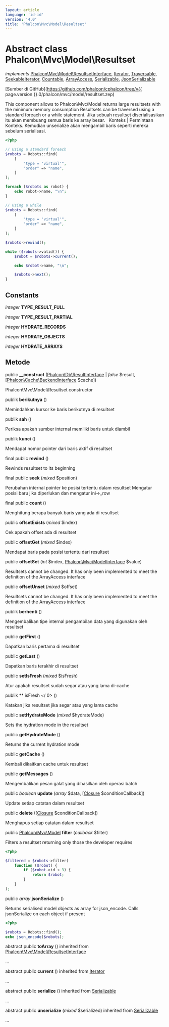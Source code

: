 ```yaml
---
layout: article
language: 'id-id'
version: '4.0'
title: 'Phalcon\Mvc\Model\Resultset'
---
```

# Abstract class **Phalcon\Mvc\Model\Resultset**

*implements* [Phalcon\Mvc\Model\ResultsetInterface](Phalcon_Mvc_Model_ResultsetInterface), [Iterator](https://php.net/manual/en/class.iterator.php), [Traversable](https://php.net/manual/en/class.traversable.php), [SeekableIterator](https://php.net/manual/en/class.seekableiterator.php), [Countable](https://php.net/manual/en/class.countable.php), [ArrayAccess](https://php.net/manual/en/class.arrayaccess.php), [Serializable](https://php.net/manual/en/class.serializable.php), [JsonSerializable](https://php.net/manual/en/class.jsonserializable.php)

[Sumber di GitHub](https://github.com/phalcon/cphalcon/tree/v{{ page.version }}.0/phalcon/mvc/model/resultset.zep)

This component allows to Phalcon\Mvc\Model returns large resultsets with the minimum memory consumption Resultsets can be traversed using a standard foreach or a while statement. Jika sebuah resultset diserialisasikan itu akan membuang semua baris ke array besar.   Konteks | Permintaan Konteks. Kemudian unserialize akan mengambil baris seperti mereka sebelum serialisasi.

```php
<?php

// Using a standard foreach
$robots = Robots::find(
    [
        "type = 'virtual'",
        "order" => "name",
    ]
);

foreach ($robots as robot) {
    echo robot->name, "\n";
}

// Using a while
$robots = Robots::find(
    [
        "type = 'virtual'",
        "order" => "name",
    ]
);

$robots->rewind();

while ($robots->valid()) {
    $robot = $robots->current();

    echo $robot->name, "\n";

    $robots->next();
}

```

## Constants

*integer* **TYPE_RESULT_FULL**

*integer* **TYPE_RESULT_PARTIAL**

*integer* **HYDRATE_RECORDS**

*integer* **HYDRATE_OBJECTS**

*integer* **HYDRATE_ARRAYS**

## Metode

public **__construct** ([Phalcon\Db\ResultInterface](Phalcon_Db_ResultInterface) | *false* $result, [[Phalcon\Cache\BackendInterface](Phalcon_Cache_BackendInterface) $cache])

Phalcon\Mvc\Model\Resultset constructor

publik **berikutnya** ()

Memindahkan kursor ke baris berikutnya di resultset

publik **sah** ()

Periksa apakah sumber internal memiliki baris untuk diambil

publik **kunci** ()

Mendapat nomor pointer dari baris aktif di resultset

final public **rewind** ()

Rewinds resultset to its beginning

final public **seek** (*mixed* $position)

Perubahan internal pointer ke posisi tertentu dalam resultset Mengatur posisi baru jika diperlukan dan mengatur ini->_row

final public **count** ()

Menghitung berapa banyak baris yang ada di resultset

public **offsetExists** (*mixed* $index)

Cek apakah offset ada di resultset

public **offsetGet** (*mixed* $index)

Mendapat baris pada posisi tertentu dari resultset

public **offsetSet** (*int* $index, [Phalcon\Mvc\ModelInterface](Phalcon_Mvc_ModelInterface) $value)

Resultsets cannot be changed. It has only been implemented to meet the definition of the ArrayAccess interface

public **offsetUnset** (*mixed* $offset)

Resultsets cannot be changed. It has only been implemented to meet the definition of the ArrayAccess interface

publik **berhenti** ()

Mengembalikan tipe internal pengambilan data yang digunakan oleh resultset

public **getFirst** ()

Dapatkan baris pertama di resultset

public **getLast** ()

Dapatkan baris terakhir di resultset

public **setIsFresh** (*mixed* $isFresh)

Atur apakah resultset sudah segar atau yang lama di-cache

publik ** isFresh </ 0> ()</p> 

Katakan jika resultset jika segar atau yang lama cache

public **setHydrateMode** (*mixed* $hydrateMode)

Sets the hydration mode in the resultset

public **getHydrateMode** ()

Returns the current hydration mode

public **getCache** ()

Kembali dikaitkan cache untuk resultset

public **getMessages** ()

Mengembalikan pesan galat yang dihasilkan oleh operasi batch

public *boolean* **update** (*array* $data, [[Closure](https://php.net/manual/en/class.closure.php) $conditionCallback])

Update setiap catatan dalam resultset

public **delete** ([[Closure](https://php.net/manual/en/class.closure.php) $conditionCallback])

Menghapus setiap catatan dalam resultset

public [Phalcon\Mvc\Model](Phalcon_Mvc_Model) **filter** (*callback* $filter)

Filters a resultset returning only those the developer requires

```php
<?php

$filtered = $robots->filter(
    function ($robot) {
        if ($robot->id < 3) {
            return $robot;
        }
    }
);

```

public *array* **jsonSerialize** ()

Returns serialised model objects as array for json_encode. Calls jsonSerialize on each object if present

```php
<?php

$robots = Robots::find();
echo json_encode($robots);

```

abstract public **toArray** () inherited from [Phalcon\Mvc\Model\ResultsetInterface](Phalcon_Mvc_Model_ResultsetInterface)

...

abstract public **current** () inherited from [Iterator](https://php.net/manual/en/class.iterator.php)

...

abstract public **serialize** () inherited from [Serializable](https://php.net/manual/en/class.serializable.php)

...

abstract public **unserialize** (*mixed* $serialized) inherited from [Serializable](https://php.net/manual/en/class.serializable.php)

...